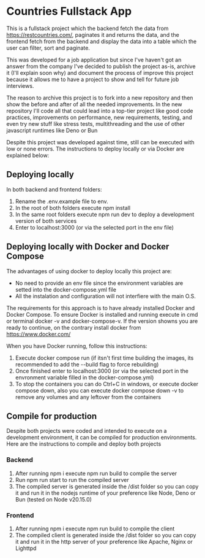 # Countries Fullstack App
This is a fullstack project which the backend fetch the data from https://restcountries.com/, paginates it and returns the data, and the frontend fetch from the backend and display the data into a table which the user can filter, sort and paginate.

This was developed for a job application but since I've haven't got an answer from the company I've decided to publish the project as-is, archive it (I'll explain soon why) and document the process of improve this project because it allows me to have a project to show and tell for future job interviews.

The reason to archive this project is to fork into a new repository and then show the before and after of all the needed improvements. In the new repository I'll code all that could lead into a top-tier project like good code practices, improvements on performance, new requirements, testing, and even try new stuff like stress tests, multithreading and the use of other javascript runtimes like Deno or Bun

Despite this project was developed against time, still can be executed with low or none errors. The instructions to deploy locally or via Docker are explained below:

## Deploying locally
In both backend and frontend folders:
1. Rename the .env.example file to env.
2. In the root of both folders execute npm install
3. In the same root folders execute npm run dev to deploy a development version of both services
4. Enter to localhost:3000 (or via the selected port in the env file)

## Deploying locally with Docker and Docker Compose
The advantages of using docker to deploy locally this project are:
- No need to provide an env file since the environment variables are setted into the docker-compose.yml file
- All the instalation and configuration will not interfiere with the main O.S.

The requirements for this approach is to have already installed Docker and Docker Compose. To ensure Docker is installed and running execute in cmd or terminal docker -v and docker-compose-v. If the version showns you are ready to continue, on the contrary install docker from https://www.docker.com/

When you have Docker running, follow this instructions:
1. Execute docker compose run (if itsn't first time building the images, its recommended to add the --build flag to force rebuilding)
2. Once finished enter to localhost:3000 (or via the selected port in the envronment variable filled in the docker-compose.yml)
3. To stop the containers  you can do Ctrl+C in windows, or execute docker compose down, also you can execute docker compose down -v to remove any volumes and any leftover from the containers

## Compile for production
Despite both projects were coded and intended to execute on a development environment, it can be compiled for production environments. Here are the instructions to compile and deploy both projects

### Backend
1. After running npm i execute npm run build to compile the server
2. Run npm run start to run the compiled server
3. The compiled server is generated inside the /dist folder so you can copy it and run it in the nodejs runtime of your preference like Node, Deno or Bun (tested on Node v20.15.0)

### Frontend
1. After running npm i execute npm run build to compile the client
2. The compiled client is generated inside the /dist folder so you can copy it and run it in the http server of your preference like Apache, Nginx or Lighttpd